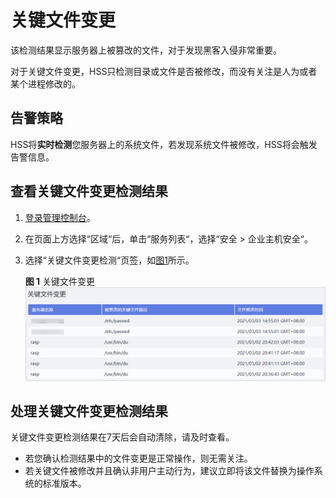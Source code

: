 # 关键文件变更<a name="hss_01_0143"></a>

该检测结果显示服务器上被篡改的文件，对于发现黑客入侵非常重要。

对于关键文件变更，HSS只检测目录或文件是否被修改，而没有关注是人为或者某个进程修改的。

## 告警策略<a name="section7379111715296"></a>

HSS将**实时检测**您服务器上的系统文件，若发现系统文件被修改，HSS将会触发告警信息。

## 查看关键文件变更检测结果<a name="section977711117539"></a>

1.  [登录管理控制台](https://console.huaweicloud.com)。
2.  在页面上方选择“区域“后，单击“服务列表“，选择“安全  \>  企业主机安全“。
3.  选择“关键文件变更检测“页签，如[图1](#fig157265882310)所示。

    **图 1**  关键文件变更<a name="fig157265882310"></a>  
    ![](figures/关键文件变更.png "关键文件变更")


## 处理关键文件变更检测结果<a name="section1710853614477"></a>

关键文件变更检测结果在7天后会自动清除，请及时查看。

-   若您确认检测结果中的文件变更是正常操作，则无需关注。
-   若关键文件被修改并且确认非用户主动行为，建议立即将该文件替换为操作系统的标准版本。


